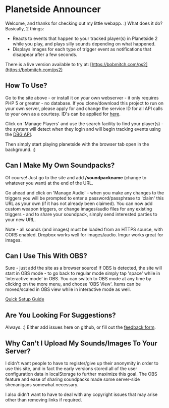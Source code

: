 

# Planetside Announcer
Welcome, and thanks for checking out my little webapp. :)  What does it do? Basically, 2 things:

 - Reacts to events that happen to your tracked player(s) in Planetside
   2 while you play, and plays silly sounds depending on what happened.
  - Displays images for each type of trigger event as notifications that disappear after a few seconds.

There is a live version available to try at: [https://bobmitch.com/ps2](https://bobmitch.com/ps2)

## How To Use?

Go to the site above - or install it on your own webserver - it only requires PHP 5 or greater - no database. If you clone/download this project to run on your own server, please apply for and change the service ID for all API calls to your own as a courtesy. ID's can be applied for [here](http://census.daybreakgames.com/#devSignup).

Click on 'Manage Players' and use the search facility to find your player(s) - the system will detect when they login and will begin tracking events using the [DBG API](http://census.daybreakgames.com/#what-is-websocket).

Then simply start playing planetside with the browser tab open in the background. :)

## Can I Make My Own Soundpacks?

Of course! Just go to the site and add **/soundpackname** (change to whatever you want) at the end of the URL.

Go ahead and click on 'Manage Audio' - when you make any changes to the triggers you will be prompted to enter a password/passphrase to 'claim' this URL as your own (if it has not already been claimed). You can now add custom weapon triggers, or change images/audio files for any existing triggers - and to share your soundpack, simply send interested parties to your new URL.

Note - all sounds (and images) must be loaded from an HTTPS source, with CORS enabled. Dropbox works well for images/audio. Imgur works great for images.

## Can I Use This With OBS?

Sure - just add the site as a browser source!  If OBS is detected, the site will start in OBS mode - to go back to regular mode simply tap 'space' while in 'interactive mode' in OBS. You can switch to OBS mode at any time by clicking on the more menu, and choose 'OBS View'. Items can be moved/scaled in OBS view while in interactive mode as well.

[Quick Setup Guide](https://docs.google.com/document/d/1x0GS700wFmZqSRidfKzLpTQ5AhIdwTP2_XxK_7ozA5U/edit?usp=sharing)

## Are You Looking For Suggestions?

Always. :) Either add issues here on github, or fill out the [feedback form](https://docs.google.com/forms/d/17hE2xnjiPU2DXJNRkMrO557ZeeYTCnx6lZJ7kxDYCqc/).

## Why Can't I Upload My Sounds/Images To Your Server?

I didn't want people to have to register/give up their anonymity in order to use this site, and in fact the early versions stored all of the user configuration data in localStorage to further maximize this goal. The OBS feature and ease of sharing soundpacks made some server-side shenanigans somewhat necessary.

I also didn't want to have to deal with any copyright issues that may arise other than removing links if required.


